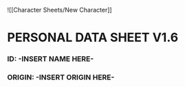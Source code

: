 
![[Character Sheets/New Character]]

# PERSONAL DATA SHEET V1.6

### ID: -INSERT NAME HERE-

### ORIGIN: -INSERT ORIGIN HERE-

